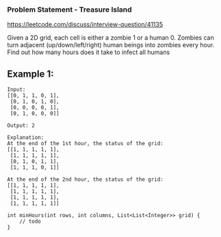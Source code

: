 ### Problem Statement - Treasure Island

https://leetcode.com/discuss/interview-question/41135

Given a 2D grid, each cell is either a zombie 1 or a human 0. Zombies can turn adjacent 
(up/down/left/right) human beings into zombies every hour. Find out how many hours 
does it take to infect all humans

## Example 1:
```
Input:
[[0, 1, 1, 0, 1],
 [0, 1, 0, 1, 0],
 [0, 0, 0, 0, 1],
 [0, 1, 0, 0, 0]]

Output: 2

Explanation:
At the end of the 1st hour, the status of the grid:
[[1, 1, 1, 1, 1],
 [1, 1, 1, 1, 1],
 [0, 1, 0, 1, 1],
 [1, 1, 1, 0, 1]]

At the end of the 2nd hour, the status of the grid:
[[1, 1, 1, 1, 1],
 [1, 1, 1, 1, 1],
 [1, 1, 1, 1, 1],
 [1, 1, 1, 1, 1]]
```

```
int minHours(int rows, int columns, List<List<Integer>> grid) {
    // todo
}
```
